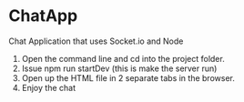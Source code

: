 # ChatApp
Chat Application that uses Socket.io and Node
1) Open the command line and cd into the project folder.
2) Issue npm run startDev (this is make the server run)
3) Open up the HTML file in 2 separate tabs in the browser.
4) Enjoy the chat
